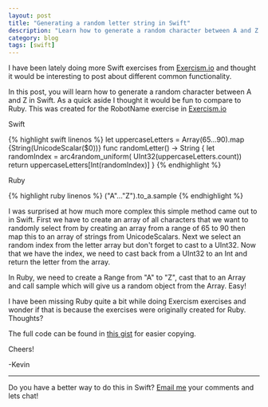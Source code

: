 ```yaml
---
layout: post
title: "Generating a random letter string in Swift"
description: "Learn how to generate a random character between A and Z in Swift. As a quick aside I thought it would be fun to compare to Ruby."
category: blog
tags: [swift]
---
```


I have been lately doing more Swift exercises from [Exercism.io](http://www.exercism.io/kevinvanderlugt) and thought it would be interesting to post about different common functionality.

In this post, you will learn how to generate a random character between A and Z in Swift.  As a quick aside I thought it would be fun to compare to Ruby. This was created for the RobotName exercise in [Exercism.io](http://www.exercism.io)

Swift

{% highlight swift linenos %}
let uppercaseLetters = Array(65...90).map {String(UnicodeScalar($0))}
func randomLetter() -> String {
        let randomIndex = arc4random_uniform(
                            UInt32(uppercaseLetters.count))
        return uppercaseLetters[Int(randomIndex)]
}
{% endhighlight %}

Ruby

{% highlight ruby linenos %}
("A"..."Z").to_a.sample
{% endhighlight %}

I was surprised at how much more complex this simple method came out to in Swift.  First we have to create an array of all characters that we want to randomly select from by creating an array from a range of 65 to 90 then map this to an array of strings from UnicodeScalars. Next we select an random index from the letter array but don't forget to cast to a UInt32.  Now that we have the index, we need to cast back from a UInt32 to an Int and return the letter from the array.

In Ruby, we need to create a Range from "A" to "Z", cast that to an Array and call sample which will give us a random object from the Array. Easy!

I have been missing Ruby quite a bit while doing Exercism exercises and wonder if that is because the exercises were originally created for Ruby. Thoughts?

The full code can be found in [this gist](https://gist.github.com/kevinvanderlugt/08144bc587788d3f8e95) for easier copying.

Cheers!

-Kevin

---

Do you have a better way to do this in Swift? [Email me](mailto:kevin.vanderlugt@gmail.com) your comments and lets chat!


